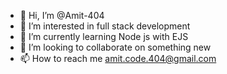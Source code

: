 - 👋 Hi, I’m @Amit-404
- 👀 I’m interested in full stack development
- 🌱 I’m currently learning Node js with EJS
- 💞️ I’m looking to collaborate on something new
- 📫 How to reach me amit.code.404@gmail.com

<!---
Amit-404/Amit-404 is a ✨ special ✨ repository because its `README.md` (this file) appears on your GitHub profile.
You can click the Preview link to take a look at your changes.
--->
